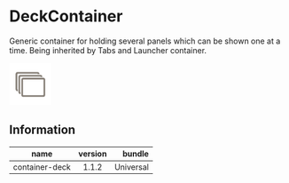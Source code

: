 # DeckContainer
Generic container for holding several panels which can be shown one at a time. Being inherited by Tabs and Launcher container.

![icon](./icon.png)

## Information
|  name |  version |  bundle |
|--|:--:|--:|
|  container-deck |  1.1.2 |  Universal |

